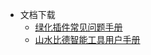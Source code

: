 * 文档下载
  * <a href="Material\绿化插件常见问题及解决方法.CHM">绿化插件常见问题手册</a>
  * <a href="Material\山水比德智能工具用户手册.CHM">山水比德智能工具用户手册</a>